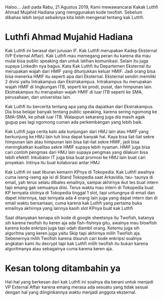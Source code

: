 Haloo... Jadi pada Rabu, 21 Agustus 2019, Kami mewawancarai Kakak Luthfi Ahmad Mujahid Hadiana yang menggunakan kode twofish. Sebelum
dibahas lebih lanjut sebaiknya kita lebih mengenal tentang kak Luthfi.
  
# Luthfi Ahmad Mujahid Hadiana
<p>Kak Luthfi ini berasal dari jurusan IF. Kak Luthfi merupakan Kadep Eksternal (VP External Affair).
Kak Luthfi mau memegang peran itu karena dia mau mulai bisa public speaking dan untuk latihan komunikasi. Selain itu juga supaya LinkedIn nya
bagus. Kata Kak Luthfi itu Departemen Eksternal itu merupakan wajah dari HMIF yang ditunjukkan keluar HMIF. Jadi orang bisa bisa menerka HMIF 
itu seperti apa dari Eksternal. Eksternal sendiri memiliki 2 divisi yaitu Intrakampus dan Ekstrakampus. Intrakampus itu merupakan wajah HMIF
di lingkungan ITB, seperti ke prodi, pusat, dan himpunan lain. Ekstrakampus itu merupakan wajah HMIF di luar ITB seperti ke SMA, perusahaan, dan universitas lain.</p>

<p>Kak Luthfi itu bercerita tentang apa yang dia dapatkan dari Ekstrakampus. Dia bisa belajar banyak tentang public speaking, karena sering ngomong
ke SMA-SMA, ke pihak luar ITB. Walaupun sekarang juga dia masih agak gugup pas lagi ngomong cuman ada perkembangan yang lebih baik.</p>

<p>Kak Luthfi juga cerita kalo ada kunjungan dari HMJ lain atau HMIF yang berkunjung ke HMJ lain tuh bisa dapat banyak hal. Kaya bisa liat-liat sekre himpunan lain 
atau himpunan lain bisa liat-liat sekre HMIF, jadi bisa meningkatkan kualitas sekre HMIF supaya lebih nyaman. HMIF juga bisa cari contoh pengmas dari HMJ lain supaya pengmas yang dilakuin bisa lebih efektif.
Inkubator IT juga bisa buat promosi ke HMJ lain buat cari proyekan. Intinya itu buat kolaborasi antar HMJ</p>

Kak Luthfi ini saat liburan kemarin KPnya di Tokopedia. Kak Luthfi awalnya cuma iseng-iseng aja isi di Stand Tokopedia saat Arkavidia, tau-
taunya di email, yah terus selalu dibales emailnya, sampai akhirnya ikut tes buat intern tapi emang gak semuanya diisi. Terus waktu mau 
intern di Tokopedia buat KP ternyata slotnya di Tokopedia tinggal 1 slot, tapi untungnya di email dan dapet internnya, tapi ternyata ada
4 orang lain juga yang dapat intern dan di email waktu bersamaan, cuma karena kak Luthfi yang pertama buka emailnya akhirnya yang lainnya
kasih slot KPnya buat kak Luthfi

Saat ditanyakan kenapa sih kode di google sheetsnya itu Twofish, katanya sih karena twofish itu keren aja ada fish-fishnya gitu, awalnya
mau blowfish karena kode enkripsi juga tapi udah diambil orang. Ketemu juga sih algoritma yang keren juga yaitu Skip tapi akhirnya milih
Twofish aja. Sebenernya milih Twofish karena disuruh cari kode enkripsi soalnya angkatan kami itu decrypt tapi kak Luthfi milih twofish itu 
bukan karena algoritmanya atau sebagainya cuma karena keren aja.

# Kesan tolong ditambahin ya
Hal-hal yang berkesan dari kak Luthfi ini soalnya dia berani untuk menjadi VP External Affair karena emang merasa ada sesuatu yang tidak
sesuai dengan hal yang diinginkannya waktu menjadi anggota eksternal.
